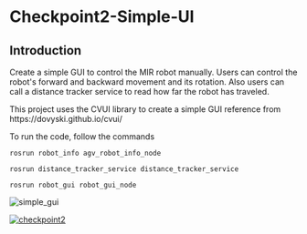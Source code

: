 # Checkpoint2-Simple-UI

## Introduction

<p>Create a simple GUI to control the MIR robot manually. Users can control the robot's forward and backward movement and its rotation. Also users can call a distance tracker service to read how far the robot has traveled.</p>

<p>This project uses the CVUI library to create a simple GUI reference from https://dovyski.github.io/cvui/</p>

<p>To run the code, follow the commands</p>

    rosrun robot_info agv_robot_info_node

    rosrun distance_tracker_service distance_tracker_service

    rosrun robot_gui robot_gui_node

<img title="simple_gui" alt="simple_gui" src="https://drive.google.com/file/d/155SJqiTnaDWYhHI92d45vlONWEfeVqu_/view?usp=sharing">

[![checkpoint2](https://res.cloudinary.com/marcomontalbano/image/upload/v1693275453/video_to_markdown/images/google-drive--15kCG7VbqxIC1LQjUXG6KEPdrLts4MrV6-c05b58ac6eb4c4700831b2b3070cd403.jpg)](https://drive.google.com/file/d/15kCG7VbqxIC1LQjUXG6KEPdrLts4MrV6/view?usp=sharing "checkpoint2")
